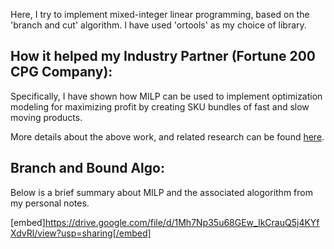 Here, I try to implement mixed-integer linear programming, based on the 'branch and cut' algorithm. I have used 'ortools' as my choice of library.

## How it helped my Industry Partner (Fortune 200 CPG Company):
Specifically, I have shown how MILP can be used to implement optimization modeling for maximizing profit by creating SKU bundles of fast and slow moving products. 

More details about the above work, and related research can be found [here](https://www.linkedin.com/posts/akshay-madar-4b1871113_fortune200-cpg-profitability-activity-6648322992822677504-thf6).

## Branch and Bound Algo:
Below is a brief summary about MILP and the associated alogorithm from my personal notes.

[embed]https://drive.google.com/file/d/1Mh7Np35u68GEw_IkCrauQ5j4KYfXdvRl/view?usp=sharing[/embed]
